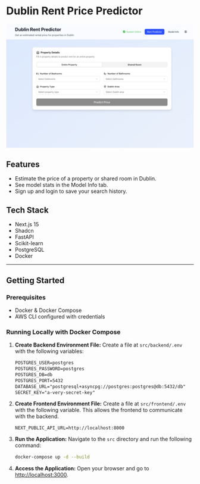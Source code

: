 # Dublin Rent Price Predictor

![](./dublin-rent-predictor-screenshot.png)

## Features
- Estimate the price of a property or shared room in Dublin.
- See model stats in the Model Info tab.
- Sign up and login to save your search history.

## Tech Stack
- Next.js 15
- Shadcn
- FastAPI
- Scikit-learn
- PostgreSQL
- Docker

---

## Getting Started

### Prerequisites
- Docker & Docker Compose
- AWS CLI configured with credentials

### Running Locally with Docker Compose

1.  **Create Backend Environment File:**
    Create a file at `src/backend/.env` with the following variables:
    ```env
    POSTGRES_USER=postgres
    POSTGRES_PASSWORD=postgres
    POSTGRES_DB=db
    POSTGRES_PORT=5432
    DATABASE_URL="postgresql+asyncpg://postgres:postgres@db:5432/db"
    SECRET_KEY="a-very-secret-key"
    ```

2.  **Create Frontend Environment File:**
    Create a file at `src/frontend/.env` with the following variable. This allows the frontend to communicate with the backend.
    ```env
    NEXT_PUBLIC_API_URL=http://localhost:8000
    ```

3.  **Run the Application:**
    Navigate to the `src` directory and run the following command:
    ```bash
    docker-compose up -d --build
    ```

4.  **Access the Application:**
    Open your browser and go to [http://localhost:3000](http://localhost:3000).
